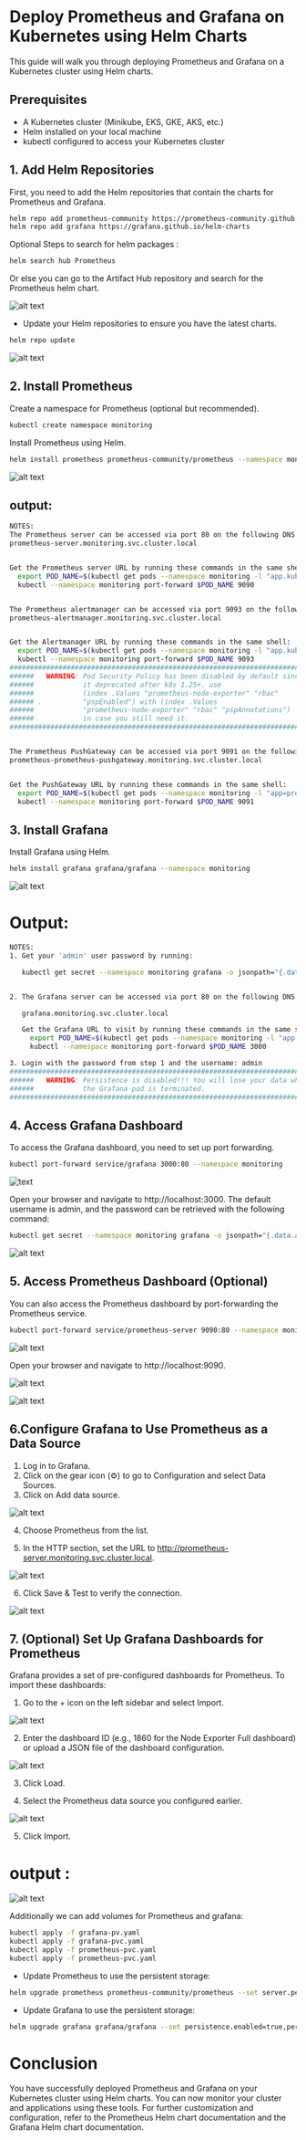 # Deploy Prometheus and Grafana on Kubernetes using Helm Charts

This guide will walk you through deploying Prometheus and Grafana on a Kubernetes cluster using Helm charts.

## Prerequisites

- A Kubernetes cluster (Minikube, EKS, GKE, AKS, etc.)
- Helm installed on your local machine
- kubectl configured to access your Kubernetes cluster

## 1. Add Helm Repositories

First, you need to add the Helm repositories that contain the charts for Prometheus and Grafana.

```bash
helm repo add prometheus-community https://prometheus-community.github.io/helm-charts
helm repo add grafana https://grafana.github.io/helm-charts
```
Optional Steps to search for helm packages :
```bash
helm search hub Prometheus
```
Or else you can go to the Artifact Hub repository and search for the Prometheus helm chart.

![alt text](img/image1.jpg)

- Update your Helm repositories to ensure you have the latest charts.
```bash
helm repo update
```
![alt text](img/image2.png)


## 2. Install Prometheus

Create a namespace for Prometheus (optional but recommended).
```bash
kubectl create namespace monitoring
```
Install Prometheus using Helm.
```bash
helm install prometheus prometheus-community/prometheus --namespace monitoring
```
![alt text](img/image3.png)

## output:

```bash
NOTES:
The Prometheus server can be accessed via port 80 on the following DNS name from within your cluster:
prometheus-server.monitoring.svc.cluster.local


Get the Prometheus server URL by running these commands in the same shell:
  export POD_NAME=$(kubectl get pods --namespace monitoring -l "app.kubernetes.io/name=prometheus,app.kubernetes.io/instance=prometheus" -o jsonpath="{.items[0].metadata.name}")
  kubectl --namespace monitoring port-forward $POD_NAME 9090


The Prometheus alertmanager can be accessed via port 9093 on the following DNS name from within your cluster:
prometheus-alertmanager.monitoring.svc.cluster.local


Get the Alertmanager URL by running these commands in the same shell:
  export POD_NAME=$(kubectl get pods --namespace monitoring -l "app.kubernetes.io/name=alertmanager,app.kubernetes.io/instance=prometheus" -o jsonpath="{.items[0].metadata.name}")
  kubectl --namespace monitoring port-forward $POD_NAME 9093
#################################################################################
######   WARNING: Pod Security Policy has been disabled by default since    #####
######            it deprecated after k8s 1.25+. use                        #####
######            (index .Values "prometheus-node-exporter" "rbac"          #####
###### .          "pspEnabled") with (index .Values                         #####
######            "prometheus-node-exporter" "rbac" "pspAnnotations")       #####
######            in case you still need it.                                #####
#################################################################################


The Prometheus PushGateway can be accessed via port 9091 on the following DNS name from within your cluster:
prometheus-prometheus-pushgateway.monitoring.svc.cluster.local


Get the PushGateway URL by running these commands in the same shell:
  export POD_NAME=$(kubectl get pods --namespace monitoring -l "app=prometheus-pushgateway,component=pushgateway" -o jsonpath="{.items[0].metadata.name}")
  kubectl --namespace monitoring port-forward $POD_NAME 9091
```

## 3. Install Grafana

Install Grafana using Helm.
```bash
helm install grafana grafana/grafana --namespace monitoring
```
![alt text](img/image4.png)

# Output:

```bash
NOTES:
1. Get your 'admin' user password by running:

   kubectl get secret --namespace monitoring grafana -o jsonpath="{.data.admin-password}" | base64 --decode ; echo


2. The Grafana server can be accessed via port 80 on the following DNS name from within your cluster:

   grafana.monitoring.svc.cluster.local

   Get the Grafana URL to visit by running these commands in the same shell:
     export POD_NAME=$(kubectl get pods --namespace monitoring -l "app.kubernetes.io/name=grafana,app.kubernetes.io/instance=grafana" -o jsonpath="{.items[0].metadata.name}")
     kubectl --namespace monitoring port-forward $POD_NAME 3000

3. Login with the password from step 1 and the username: admin
#################################################################################
######   WARNING: Persistence is disabled!!! You will lose your data when   #####
######            the Grafana pod is terminated.                            #####
#################################################################################
```

## 4. Access Grafana Dashboard

To access the Grafana dashboard, you need to set up port forwarding.
```bash
kubectl port-forward service/grafana 3000:80 --namespace monitoring
```
![text](img/image5.png)

Open your browser and navigate to http://localhost:3000. The default username is admin, and the password can be retrieved with the following command:
```bash
kubectl get secret --namespace monitoring grafana -o jsonpath="{.data.admin-password}" | base64 --decode ; echo
```
![alt text](img/image6.png)


## 5. Access Prometheus Dashboard (Optional)
You can also access the Prometheus dashboard by port-forwarding the Prometheus service.
```bash
kubectl port-forward service/prometheus-server 9090:80 --namespace monitoring
```
![alt text](img/image7.png)

Open your browser and navigate to http://localhost:9090.

![alt text](img/image8.png)

![alt text](img/image9.png)


## 6.Configure Grafana to Use Prometheus as a Data Source
1. Log in to Grafana.
2. Click on the gear icon (⚙️) to go to Configuration and select Data Sources.
3. Click on Add data source.

![alt text](img/image10.png)

4. Choose Prometheus from the list.

5. In the HTTP section, set the URL to http://prometheus-server.monitoring.svc.cluster.local.

![alt text](img/image11.png)

6. Click Save & Test to verify the connection.

![alt text](img/image12.png)

## 7. (Optional) Set Up Grafana Dashboards for Prometheus
Grafana provides a set of pre-configured dashboards for Prometheus. To import these dashboards:

1. Go to the + icon on the left sidebar and select Import.

![alt text](img/image13.png)

2. Enter the dashboard ID (e.g., 1860 for the Node Exporter Full dashboard)  or upload a JSON file of the dashboard configuration.

![alt text](img/image14.png)

3. Click Load.

4. Select the Prometheus data source you configured earlier.

![alt text](img/image15.png)

5. Click Import.

# output :

![alt text](img/image16.png)


Additionally we can add volumes for Prometheus and grafana:

```bash 
kubectl apply -f grafana-pv.yaml
kubectl apply -f grafana-pvc.yaml
kubectl apply -f prometheus-pvc.yaml
kubectl apply -f prometheus-pvc.yaml
```
- Update Prometheus to use the persistent storage:
```bash
helm upgrade prometheus prometheus-community/prometheus --set server.persistentVolume.enabled=true --set server.persistentVolume.storageClass=local-storage --set server.persistentVolume.existingClaim=prometheus-pvc 
```
- Update Grafana to use the persistent storage:
```bash
helm upgrade grafana grafana/grafana --set persistence.enabled=true,persistence.storageClassName="local-storage",persistence.existingClaim="grafana-pvc" 
```
# Conclusion
You have successfully deployed Prometheus and Grafana on your Kubernetes cluster using Helm charts. You can now monitor your cluster and applications using these tools. For further customization and configuration, refer to the Prometheus Helm chart documentation and the Grafana Helm chart documentation.
